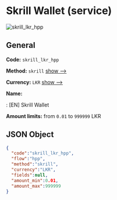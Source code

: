 
# Skrill Wallet (service) 
![skrill_lkr_hpp](https://static.openfintech.io/payment_methods/skrill_lkr_hpp/logo.svg?w=400&c=v0.59.26#w200)  

## General 
 
**Code:** `skrill_lkr_hpp` 
 
**Method:** `skrill` 
 [show -->](/payment-methods/skrill/) 
 
**Currency:** `LKR` [show -->](/currencies/LKR/) 
 
**Name:** 
 
:	[EN] Skrill Wallet 
 
**Amount limits:** from `0.01` to `999999` LKR 

## JSON Object 

```json
{
  "code":"skrill_lkr_hpp",
  "flow":"hpp",
  "method":"skrill",
  "currency":"LKR",
  "fields":null,
  "amount_min":0.01,
  "amount_max":999999
}
```  
